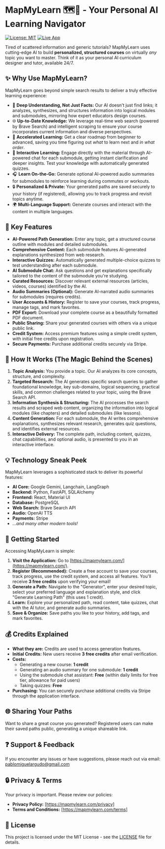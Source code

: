 # MapMyLearn 🗺️🧠 - Your Personal AI Learning Navigator

[![License: MIT](https://img.shields.io/badge/License-MIT-yellow.svg)](https://opensource.org/licenses/MIT)
[![Live App](https://img.shields.io/badge/Live%20App-mapmylearn.com-brightgreen)](https://mapmylearn.com/)

Tired of scattered information and generic tutorials? MapMyLearn uses cutting-edge AI to build **personalized, structured courses** on virtually *any* topic you want to master. Think of it as your personal AI curriculum designer and tutor, available 24/7.

## ✨ Why Use MapMyLearn?

MapMyLearn goes beyond simple search results to deliver a truly effective learning experience:

*   🧠 **Deep Understanding, Not Just Facts:** Our AI doesn't just find links; it analyzes, synthesizes, and structures information into logical modules and submodules, mirroring how expert educators design courses.
*   🌐 **Up-to-Date Knowledge:** We leverage real-time web search (powered by Brave Search) and intelligent scraping to ensure your course incorporates current information and diverse perspectives.
*   🚀 **Accelerated Learning:** Get a clear roadmap from beginner to advanced, saving you time figuring out *what* to learn next and *in what order*.
*   💬 **Interactive Learning:** Engage directly with the material through AI-powered chat for each submodule, getting instant clarification and deeper insights. Test your knowledge with automatically generated quizzes.
*   🎧 **Learn On-the-Go:** Generate optional AI-powered audio summaries for submodules to reinforce learning during commutes or workouts.
*   🔒 **Personalized & Private:** Your generated paths are saved securely to your history (if registered), allowing you to track progress and revisit topics anytime.
*   🌍 **Multi-Language Support:** Generate courses and interact with the content in multiple languages.

## 🚀 Key Features

*   **AI-Powered Path Generation:** Enter any topic, get a structured course outline with modules and detailed submodules.
*   **Comprehensive Content:** Each submodule features AI-generated explanations synthesized from web research.
*   **Interactive Quizzes:** Automatically generated multiple-choice quizzes to test understanding after each submodule.
*   **AI Submodule Chat:** Ask questions and get explanations specifically tailored to the content of the submodule you're studying.
*   **Curated Resources:** Discover relevant external resources (articles, videos, courses) identified by the AI.
*   **Audio Summaries (Optional):** Generate AI-narrated audio summaries for submodules (requires credits).
*   **User Accounts & History:** Register to save your courses, track progress, manage tags, and mark favorites.
*   **PDF Export:** Download your complete course as a beautifully formatted PDF document.
*   **Public Sharing:** Share your generated courses with others via a unique public link.
*   **Credit System:** Access premium features using a simple credit system, with initial free credits upon registration.
*   **Secure Payments:** Purchase additional credits securely via Stripe.

## 🤔 How It Works (The Magic Behind the Scenes)

1.  **Topic Analysis:** You provide a topic. Our AI analyzes its core concepts, structure, and complexity.
2.  **Targeted Research:** The AI generates specific search queries to gather foundational knowledge, key sub-domains, logical sequencing, practical skills, and common challenges related to your topic, using the Brave Search API.
3.  **Information Synthesis & Structuring:** The AI processes the search results and scraped web content, organizing the information into logical modules (like chapters) and detailed submodules (like lessons).
4.  **Content Generation:** For each submodule, the AI writes comprehensive explanations, synthesizes relevant research, generates quiz questions, and identifies external resources.
5.  **Interactive Delivery:** The complete path, including content, quizzes, chat capabilities, and optional audio, is presented to you in an interactive interface.

## 💡 Technology Sneak Peek

MapMyLearn leverages a sophisticated stack to deliver its powerful features:

*   **AI Core:** Google Gemini, Langchain, LangGraph
*   **Backend:** Python, FastAPI, SQLAlchemy
*   **Frontend:** React, Material UI
*   **Database:** PostgreSQL
*   **Web Search:** Brave Search API
*   **Audio:** OpenAI TTS
*   **Payments:** Stripe
*   *...and many other modern tools!*

## 🚦 Getting Started

Accessing MapMyLearn is simple:

1.  **Visit the Application:** Go to [https://mapmylearn.com/](https://mapmylearn.com/).
2.  **Register (Recommended):** Create a free account to save your courses, track progress, use the credit system, and access all features. You'll receive **3 free credits** upon verifying your email!
3.  **Generate a Path:** Navigate to the "Generator", enter your desired topic, select your preferred language and explanation style, and click "Generate Learning Path" (this uses 1 credit).
4.  **Learn:** Explore your personalized path, read content, take quizzes, chat with the AI tutor, and generate audio summaries.
5.  **Save & Organize:** Save paths you like to your history, add tags, and mark favorites.

## 💰 Credits Explained

*   **What they are:** Credits are used to access generation features.
*   **Initial Credits:** New users receive **3 free credits** after email verification.
*   **Costs:**
    *   Generating a new course: **1 credit**
    *   Generating an audio summary for one submodule: **1 credit**
    *   Using the submodule chat assistant: **Free** (within daily limits for free tier, allowance for paid users)
    *   Taking quizzes: **Free**
*   **Purchasing:** You can securely purchase additional credits via Stripe through the application interface.

## 🌐 Sharing Your Paths

Want to share a great course you generated? Registered users can make their saved paths public, generating a unique shareable link.

## ❓ Support & Feedback

If you encounter any issues or have suggestions, please reach out via email: [pablomiguelargudo@gmail.com](mailto:pablomiguelargudo@gmail.com)

## 🔒 Privacy & Terms

Your privacy is important. Please review our policies:

*   **Privacy Policy:** [https://mapmylearn.com/privacy] <!-- Add actual link -->
*   **Terms and Conditions:** [https://mapmylearn.com/terms]

## 📄 License

This project is licensed under the MIT License - see the [LICENSE](LICENSE) file for details.